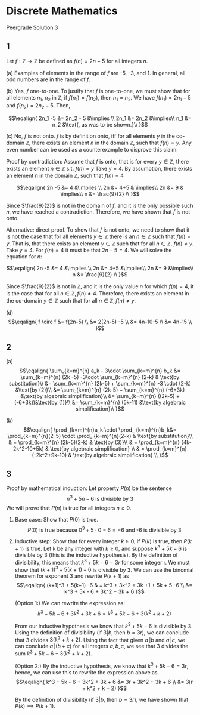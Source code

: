 # Discrete Mathematics
Peergrade Solution 3

## 1
Let $f : \mathbb{Z} \rightarrow \mathbb{Z}$ be defined as $f(n) = 2 n - 5$ for all integers $n$.

(a)
Examples of elements in the range of $f$ are -5, -3, and 1. In general, all odd numbers are in the range of $f$.

(b)
Yes, $f$ one-to-one. To justify that $f$ is one-to-one, we must show that for all elements $n_1$, $n_2$ in $\mathbb{Z}$, if $f(n_1) = f(n_2)$, then $n_1 = n_2$.
We have $f(n_1)= 2n_1 - 5$ and  $f(n_2)= 2n_2 - 5$. Then,

$$\eqalign{
2n_1 -5 &= 2n_2 - 5 &\implies \\
2n_1 &= 2n_2 &\implies\\
n_1 &= n_2 &\text{, as was to be shown.}\\
}$$

(c) 
No, $f$ is not onto. $f$ is by definition onto, iff for all elements $y$ in the co-domain $\mathbb{Z}$, there exists an element $n$ in the domain $\mathbb{Z}$, such that $f(n)= y$. Any even number can be used as a counterexample to disprove this claim. 

Proof by contradiction: 
Assume that $f$ is onto, that is for every $y \in \mathbb{Z}$, there exists an element $n \in \mathbb{Z}$ s.t. $f(n)= y$
Take $y = 4$. By assumption, there exists an element n in the domain $\mathbb{Z}$, such that $f(n) = 4$

$$\eqalign{
2n -5 &= 4 &\implies \\
2n &= 4+5 & \implies\\
2n &= 9 & \implies\\
n &= \frac{9}{2} \\
}$$

Since $\frac{9}{2}$ is not in the domain of $f$, and it is the only possible such $n$, we have reached a contradiction. Therefore, we have shown that $f$ is not onto.

Alternative: direct proof.
To show that $f$ is not onto, we need to show that it is not the case that for all elements $y\in\mathbb{Z}$ there is an $n\in\mathbb{Z}$ such that $f(n) = y$. That is, that there exists an element $y\in\mathbb{Z}$ such that for all $n\in\mathbb{Z}$, $f(n) \neq y$. Take $y=4$. For $f(n)=4$ it must be that $2n - 5=4$. We will solve the equation for $n$:

$$\eqalign{
2n -5 &= 4 &\implies \\
2n &= 4+5 &\implies\\
2n &= 9 &\implies\\
n &= \frac{9}{2} \\
}$$

Since $\frac{9}{2}$ is not in $\mathbb{Z}$, and it is the only value $n$ for which $f(n) = 4$, it is the case that for all $n\in\mathbb{Z}, f(n) \neq 4$. Therefore, there exists an element in the co-domain $y\in\mathbb{Z}$ such that for all $n\in\mathbb{Z}, f(n) \neq y$.

(d)
$$\eqalign{
f \circ f &= f(2n-5) \\
&= 2(2n-5) -5 \\
&= 4n-10-5 \\
&= 4n-15 \\
}$$

## 2
(a)
$$\eqalign{
\sum_{k=m}^{n} a_k - 3\cdot \sum_{k=m}^{n} b_k &= \sum_{k=m}^{n} (2k -5) -3\cdot \sum_{k=m}^{n} (2-k) & \text{by substitution}\\
&= \sum_{k=m}^{n} (2k-5) + \sum_{k=m}^{n} -3 \cdot (2-k) &\text{by (2)}\\
&= \sum_{k=m}^{n} (2k-5) + \sum_{k=m}^{n} (-6+3k) &\text{by algebraic simplification}\\
&= \sum_{k=m}^{n} ((2k-5) + (-6+3k))&\text{by (1)}\\
&= \sum_{k=m}^{n} (5k-11) &\text{by algebraic simplification}\\
}$$

(b)
$$\eqalign{
\prod_{k=m}^{n}a_k \cdot \prod_ {k=m}^{n}b_k&= \prod_{k=m}^{n}(2-5) \cdot \prod_ {k=m}^{n}(2-k) & \text{by substitution}\\
& = \prod_{k=m}^{n} (2k-5)(2-k) & \text{by (3)}\\
& = \prod_{k=m}^{n} (4k-2k^2-10+5k) & \text{by algebraic simplification} \\
& = \prod_{k=m}^{n} (-2k^2+9k-10) & \text{by algebraic simplification} \\
}$$

## 3
Proof by mathematical induction: Let property $P(n)$ be the sentence
$$n^3 + 5n - 6 \text{ is divisible by 3}$$
We will prove that $P(n)$ is true for all integers $n\geq 0$.
1. Base case: Show that $P(0)$ is true.
	$$P(0) \text{ is true because } 0^3+5\cdot0-6 = -6 \text{ and -6 is divisible by 3}$$
2. Inductive step: 
	Show that for every integer $k \geq 0$, if  $P(k)$ is true, then $P(k+1)$ is true. Let k be any integer with $k \geq 0$, and suppose $k^3 + 5k - 6$ is divisible by 3 (this is the inductive hypothesis). By the definition of divisibility, this means that $k^3 + 5k - 6 = 3r$ for some integer r. We must show that $(k+1)^3 + 5(k+1) -6$ is divisible by 3. We can use the binomial theorem for exponent 3 and rewrite $P(k+1)$ as
	$$\eqalign{
	(k+1)^3 + 5(k+1) -6 & = k^3 + 3k^2 + 3k +1 + 5k + 5 -6 \\
    &= k^3 + 5k - 6 + 3k^2 + 3k + 6
    }$$
    
    (Option 1:) 
    We can rewrite the expression as:
    $$k^3 + 5k - 6 + 3k^2 + 3k + 6 = k^3 + 5k - 6 + 3(k^2+k+2)$$
    
    From our inductive hypothesis we know that $k^3 + 5k - 6$ is divisible by 3. Using the definition of divisibility (if $3|b$, then $b=3r$), we can conclude that 3 divides $3(k^2+k+2)$. Using the fact that given $a \,| b$ and $a \,| c$, we can conclude $a \,| (b + c)$ for all integers $a,b,c$, we see that 3 divides the sum $k^3 + 5k - 6 + 3(k^2+k+2)$.
    
    (Option 2:) 
    By the inductive hypothesis, we know that $k^3 + 5k - 6 = 3r$, hence, we can use this to rewrite the expression above as
    $$\eqalign{
    k^3 + 5k - 6 + 3k^2 + 3k + 6 &= 3r + 3k^2 + 3k + 6 \\
    &= 3(r + k^2 + k + 2)
    }$$
    
    By the definition of divisibility (if $3|b$, then $b=3r$), we have shown that $P(k) \implies P(k+1)$.
